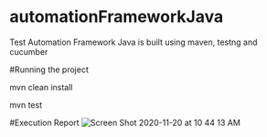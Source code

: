 # automationFrameworkJava
Test Automation Framework Java is built using maven, testng and cucumber

#Running the project 

mvn clean install

mvn test


#Execution Report
![Screen Shot 2020-11-20 at 10 44 13 AM](https://user-images.githubusercontent.com/65538969/100025876-aaa2e780-2db7-11eb-9096-010ff3d7ffa4.png)



